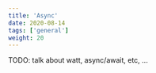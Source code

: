 ```yaml
---
title: 'Async'
date: 2020-08-14
tags: ['general']
weight: 20
---
```


TODO: talk about watt, async/await, etc, ...
